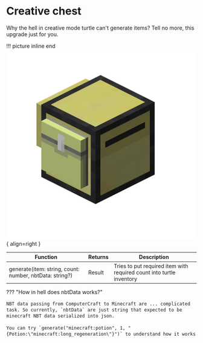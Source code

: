 # Creative chest

Why the hell in creative mode turtle can't generate items? Tell no more, this upgrade just for you.

!!! picture inline end
    ![Header](./../../images/creative_chest_turtle.png){ align=right }

| Function                                                | Returns | Description                                                          |
|---------------------------------------------------------|---------|----------------------------------------------------------------------|
| generate(item: string, count: number, nbtData: string?) | Result  | Tries to put required item with required count into turtle inventory |

??? "How in hell does nbtData works?"

    NBT data passing from ComputerCraft to Minecraft are ... complicated task. So currently, `nbtData` are just string that expected to be minecraft NBT data serialized into json. 

    You can try `generate("minecraft:potion", 1, "{Potion:\"minecraft:long_regeneration\"}")` to understand how it works
